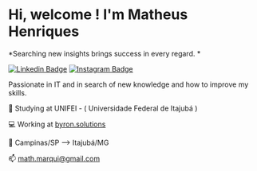 # Hi, welcome ! I'm Matheus Henriques
 *Searching new insights brings success in every regard. *


[![Linkedin Badge](https://img.shields.io/badge/-LinkedIn-34495E?style=flat-square&labelColor=17202A&logo=Linkedin&logoColor=white&link=https://www.linkedin.com/in/matheus-henriques/)](https://www.linkedin.com/in/matheus-henriques/) [![Instagram Badge](https://img.shields.io/badge/-@matheus.henriques-34495E?style=flat-square&labelColor=17202A&logo=instagram&logoColor=white&link=https://instagram.com/math.henriques)](https://instagram.com/math.henriques) 

Passionate in IT and in search of new knowledge and how to improve my skills.

:blue_book: Studying at UNIFEI - ( Universidade Federal de Itajubá )

:computer: Working at [byron.solutions](http://byronsolutions.com "byron.solutions")

:round_pushpin: Campinas/SP --> Itajubá/MG

:mailbox: math.marqui@gmail.com


